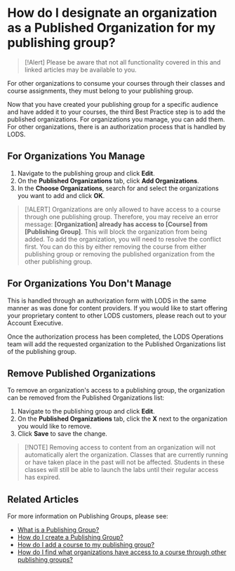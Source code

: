 # How do I designate an organization as a Published Organization for my publishing group?

> [!Alert] Please be aware that not all functionality covered in this and linked articles may be available to you. 

For other organizations to consume your courses through their classes and course assignments, they must belong to your publishing group. 

Now that you have created your publishing group for a specific audience and have added it to your courses, the third Best Practice step is to add the published organizations. For organizations you manage, you can add them. For other organizations, there is an authorization process that is handled by LODS.

## For Organizations You Manage
1. Navigate to the publishing group and click **Edit**.
1. On the **Published Organizations** tab, click **Add Organizations**.
1. In the **Choose Organizations**, search for and select the organizations you want to add and click **OK**.

> [!ALERT] Organizations are only allowed to have access to a course through one publishing group. Therefore, you may receive an error message: **[Organization] already has access to [Course] from [Publishing Group]**. This will block the organization from being added. To add the organization, you will need to resolve the conflict first. You can do this by either removing the course from either publishing group or removing the published organization from the other publishing group.

## For Organizations You Don't Manage
This is handled through an authorization form with LODS in the same manner as was done for content providers. If you would like to start offering your proprietary content to other LODS customers, please reach out to your Account Executive.

Once the authorization process has been completed, the LODS Operations team will add the requested organization to the Published Organizations list of the publishing group.

## Remove Published Organizations
To remove an organization's access to a publishing group, the organization can be removed from the Published Organizations list:

1. Navigate to the publishing group and click **Edit**.
1. On the **Published Organizations** tab, click the **X** next to the organization you would like to remove.
1. Click **Save** to save the change.

> [!NOTE] Removing access to content from an organization will not automatically alert the organization. Classes that are currently running or have taken place in the past will not be affected. Students in these classes will still be able to launch the labs until their regular access has expired.

## Related Articles

For more information on Publishing Groups, please see:

- [What is a Publishing Group?](what-is-publishing-group.md)
- [How do I create a Publishing Group?](create-publishing-group.md)
- [How do I add a course to my publishing group?](add-courses-to-publishing-group.md)
- [How do I find what organizations have access to a course through other publishing groups?](pg-add-pg-error-resolution.md)

